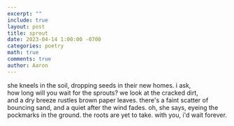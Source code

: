 ```yaml
---
excerpt: ""
include: true
layout: post
title: sprout 
date: 2023-04-14 1:00:00 -0700
categories: poetry 
math: true
comments: true
author: Aaron
---
```


she kneels in the soil, dropping seeds in their new homes. i ask,  
how long will you wait for the sprouts? we look at the cracked dirt,  
and a dry breeze rustles brown paper leaves. there's a faint scatter of  
bouncing sand, and a quiet after the wind fades. oh, she says, eyeing the  
pockmarks in the ground. the roots are yet to take. with you, i'd wait forever.
